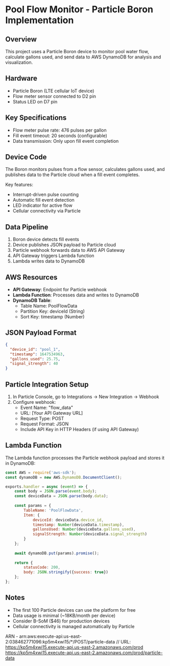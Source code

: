 # Pool Flow Monitor - Particle Boron Implementation

## Overview
This project uses a Particle Boron device to monitor pool water flow, calculate gallons used, and send data to AWS DynamoDB for analysis and visualization.

## Hardware
- Particle Boron (LTE cellular IoT device)
- Flow meter sensor connected to D2 pin
- Status LED on D7 pin

## Key Specifications
- Flow meter pulse rate: 476 pulses per gallon
- Fill event timeout: 20 seconds (configurable)
- Data transmission: Only upon fill event completion

## Device Code
The Boron monitors pulses from a flow sensor, calculates gallons used, and publishes data to the Particle cloud when a fill event completes.

Key features:
- Interrupt-driven pulse counting
- Automatic fill event detection
- LED indicator for active flow
- Cellular connectivity via Particle

## Data Pipeline
1. Boron device detects fill events
2. Device publishes JSON payload to Particle cloud
3. Particle webhook forwards data to AWS API Gateway
4. API Gateway triggers Lambda function
5. Lambda writes data to DynamoDB

## AWS Resources
- **API Gateway**: Endpoint for Particle webhook
- **Lambda Function**: Processes data and writes to DynamoDB
- **DynamoDB Table**: 
  - Table Name: PoolFlowData
  - Partition Key: deviceId (String)
  - Sort Key: timestamp (Number)

## JSON Payload Format
```json
{
  "device_id": "pool_1",
  "timestamp": 1647534963,
  "gallons_used": 25.75,
  "signal_strength": 40
}
```

## Particle Integration Setup
1. In Particle Console, go to Integrations → New Integration → Webhook
2. Configure webhook:
   - Event Name: "flow_data"
   - URL: [Your API Gateway URL]
   - Request Type: POST
   - Request Format: JSON
   - Include API Key in HTTP Headers (if using API Gateway)

## Lambda Function
The Lambda function processes the Particle webhook payload and stores it in DynamoDB:

```javascript
const AWS = require('aws-sdk');
const dynamoDB = new AWS.DynamoDB.DocumentClient();

exports.handler = async (event) => {
    const body = JSON.parse(event.body);
    const deviceData = JSON.parse(body.data);
    
    const params = {
        TableName: 'PoolFlowData',
        Item: {
            deviceId: deviceData.device_id,
            timestamp: Number(deviceData.timestamp),
            gallonsUsed: Number(deviceData.gallons_used),
            signalStrength: Number(deviceData.signal_strength)
        }
    };
    
    await dynamoDB.put(params).promise();
    
    return { 
        statusCode: 200, 
        body: JSON.stringify({success: true}) 
    };
};
```

## Notes
- The first 100 Particle devices can use the platform for free
- Data usage is minimal (~18KB/month per device)
- Consider B-SoM ($46) for production devices
- Cellular connectivity is managed automatically by Particle


ARN - arn:aws:execute-api:us-east-2:038462771096:kp5m4xwi15/*/POST/particle-data
// URL: https://kp5m4xwi15.execute-api.us-east-2.amazonaws.com/prod
https://kp5m4xwi15.execute-api.us-east-2.amazonaws.com/prod/particle-data